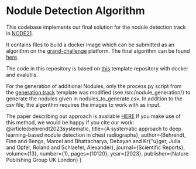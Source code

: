 # Nodule Detection Algorithm

This codebase implements our final solution for the nodule detection track in [NODE21](https://node21.grand-challenge.org/). 

It contains files to build a docker image which can be submitted as an algorithm on the [grand-challenge](https://www.grand-challenge.org) platform. The final algorithm can be found [here](https://grand-challenge.org/algorithms/final-submission-mtec/).

The code in this repository is based on [this](https://grand-challenge.org/algorithms/final-submission-mtec/) template repository with docker and evalutils.  

For the generation of additional Nodules, only the process.py script from the [generation track](https://github.com/node21challenge/node21_generation_baseline) template was modified (see /src/nodule_generation/) to generate the nodules given in nodules_to_generate.csv. In addition to the csv file, the algorithm requires the images to work with as input.

The paper describing our approach is available [HERE](https://www.nature.com/articles/s41598-023-37270-2)
If you make use of this method, we would be happy if you cite our work:
@article{behrendt2023systematic,
  title={A systematic approach to deep learning-based nodule detection in chest radiographs},
  author={Behrendt, Finn and Bengs, Marcel and Bhattacharya, Debayan and Kr{\"u}ger, Julia and Opfer, Roland and Schlaefer, Alexander},
  journal={Scientific Reports},
  volume={13},
  number={1},
  pages={10120},
  year={2023},
  publisher={Nature Publishing Group UK London}
}
